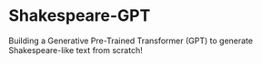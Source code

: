 # Shakespeare-GPT
Building a Generative Pre-Trained Transformer (GPT) to generate Shakespeare-like text from scratch!
